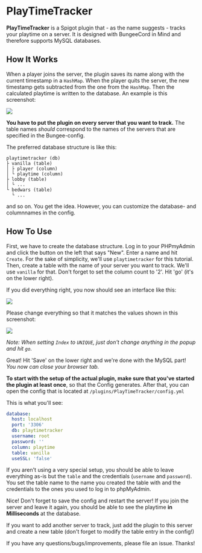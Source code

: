 # PlayTimeTracker
**PlayTimeTracker** is a Spigot plugin that - as the name suggests - tracks your playtime on a server. It is designed with BungeeCord in Mind and therefore supports MySQL databases.

## How It Works
When a player joins the server, the plugin saves its name along with the current timestamp in a `HashMap`. When the player quits the server, the new timestamp gets subtracted from the one from the `HashMap`. Then the calculated playtime is written to the database.
An example is this screenshot:

![](https://i.imgur.com/OlIOJCb.png)

**You have to put the plugin on every server that you want to track.** The table names _should_ correspond to the names of the servers that are specified in the Bungee-config.


The preferred database structure is like this:
```
playtimetracker (db)
├ vanilla (table)
│ ├ player (column)
│ └ playtime (column)
├ lobby (table)
│ └ ...
└ bedwars (table)
  └ ...
```
and so on. You get the idea.
However, you can customize the database- and columnnames in the config.

## How To Use
First, we have to create the database structure.
Log in to your PHPmyAdmin and click the button on the left that says "New". Enter a name and hit `Create`. For the sake of simplicity, we'll use `playtimetracker` for this tutorial.
Then, create a table with the name of your server you want to track. We'll use `vanilla` for that. Don't forget to set the column count to '2'. Hit 'go' (it's on the lower right).

If you did everything right, you now should see an interface like this:

![](https://i.imgur.com/dqCP623.png)


Please change everything so that it matches the values shown in this screenshot:

![](https://i.imgur.com/Ti6UG2S.png)

_Note: When setting `Index` to `UNIQUE`, just don't change anything in the popup and hit `go`._

Great! Hit 'Save' on the lower right and we're done with the MySQL part! _You now can close your browser tab._

**To start with the setup of the actual plugin, make sure that you've started the plugin at least once**, so that the Config generates.
After that, you can open the config that is located at `/plugins/PlayTimeTracker/config.yml`

This is what you'll see:
```yml
database:
  host: localhost
  port: '3306'
  db: playtimetracker
  username: root
  password: ''
  column: playtime
  table: vanilla
  useSSL: 'false'
```
If you aren't using a very special setup, you should be able to leave everything as-is but the `table` and the credentials (`username` and `password`).
You set the table name to the name you created the table with and the credentials to the ones you used to log in to phpMyAdmin.

Nice! Don't forget to save the config and restart the server! If you join the server and leave it again, you should be able to see the playtime **in Milliseconds** at the database.

If you want to add another server to track, just add the plugin to this server and create a new table (don't forget to modify the table entry in the config!)

If you have any questions/bugs/improvements, please file an issue.
Thanks!
